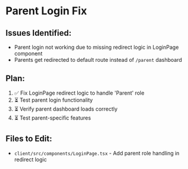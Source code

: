 # Parent Login Fix

## Issues Identified:
- Parent login not working due to missing redirect logic in LoginPage component
- Parents get redirected to default route instead of `/parent` dashboard

## Plan:
1. ✅ Fix LoginPage redirect logic to handle 'Parent' role
2. ⏳ Test parent login functionality
3. ⏳ Verify parent dashboard loads correctly
4. ⏳ Test parent-specific features

## Files to Edit:
- `client/src/components/LoginPage.tsx` - Add parent role handling in redirect logic
